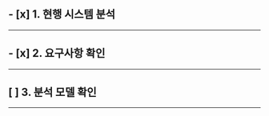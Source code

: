 ## - [x] **1. 현행 시스템 분석**
------------------------------------
## - [x] **2. 요구사항 확인**
------------------------------------
## [ ] **3. 분석 모델 확인**
------------------------------------
